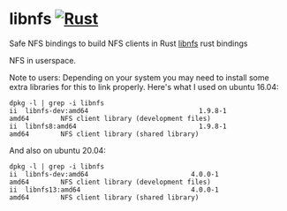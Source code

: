 # libnfs [![Rust](https://github.com/cholcombe973/libnfs/actions/workflows/rust.yml/badge.svg)](https://github.com/cholcombe973/libnfs/actions/workflows/rust.yml)
Safe NFS bindings to build NFS clients in Rust
[libnfs](https://github.com/sahlberg/libnfs) rust bindings

NFS in userspace.  

Note to users:
  Depending on your system you may need to install some extra libraries for this to link properly.
  Here's what I used on ubuntu 16.04: 
```
dpkg -l | grep -i libnfs
ii  libnfs-dev:amd64                            1.9.8-1                                      amd64        NFS client library (development files)
ii  libnfs8:amd64                               1.9.8-1                                      amd64        NFS client library (shared library)
```
And also on ubuntu 20.04:
```
dpkg -l | grep -i libnfs
ii  libnfs-dev:amd64                          4.0.0-1                               amd64        NFS client library (development files)
ii  libnfs13:amd64                            4.0.0-1                               amd64        NFS client library (shared library)
```
